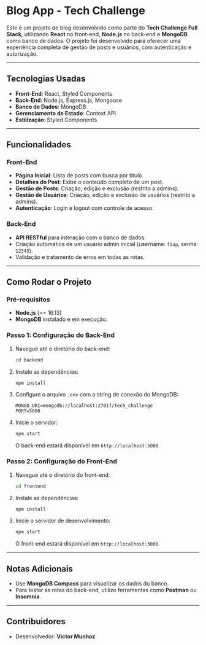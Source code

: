# Blog App - Tech Challenge

Este é um projeto de blog desenvolvido como parte do **Tech Challenge Full Stack**, utilizando **React** no front-end, **Node.js** no back-end e **MongoDB** como banco de dados. O projeto foi desenvolvido para oferecer uma experiência completa de gestão de posts e usuários, com autenticação e autorização.

---

## Tecnologias Usadas

- **Front-End**: React, Styled Components
- **Back-End**: Node.js, Express.js, Mongoose
- **Banco de Dados**: MongoDB
- **Gerenciamento de Estado**: Context API
- **Estilização**: Styled Components

---

## Funcionalidades

### Front-End
- **Página Inicial**: Lista de posts com busca por título.
- **Detalhes do Post**: Exibe o conteúdo completo de um post.
- **Gestão de Posts**: Criação, edição e exclusão (restrito a admins).
- **Gestão de Usuários**: Criação, edição e exclusão de usuários (restrito a admins).
- **Autenticação**: Login e logout com controle de acesso.

### Back-End
- **API RESTful** para interação com o banco de dados.
- Criação automática de um usuário admin inicial (username: `fiap`, senha: `12345`).
- Validação e tratamento de erros em todas as rotas.

---

## Como Rodar o Projeto

### Pré-requisitos
- **Node.js** (>= 16.13)
- **MongoDB** instalado e em execução.

### Passo 1: Configuração do Back-End
1. Navegue até o diretório do back-end:
   ```bash
   cd backend
   ```
2. Instale as dependências:
   ```bash
   npm install
   ```
3. Configure o arquivo `.env` com a string de conexão do MongoDB:
   ```
   MONGO_URI=mongodb://localhost:27017/tech_challenge
   PORT=5000
   ```
4. Inicie o servidor:
   ```bash
   npm start
   ```
   O back-end estará disponível em `http://localhost:5000`.

### Passo 2: Configuração do Front-End
1. Navegue até o diretório do front-end:
   ```bash
   cd frontend
   ```
2. Instale as dependências:
   ```bash
   npm install
   ```
3. Inicie o servidor de desenvolvimento:
   ```bash
   npm start
   ```
   O front-end estará disponível em `http://localhost:3000`.

---

## Notas Adicionais

- Use **MongoDB Compass** para visualizar os dados do banco.
- Para testar as rotas do back-end, utilize ferramentas como **Postman** ou **Insomnia**.

---

## Contribuidores

- Desenvolvedor: **Victor Munhoz**
